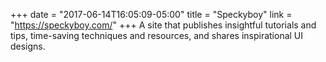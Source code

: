 +++
date = "2017-06-14T16:05:09-05:00"
title = "Speckyboy"
link = "https://speckyboy.com/"
+++
A site that publishes insightful tutorials and tips, time-saving techniques and resources, and shares inspirational UI designs.
